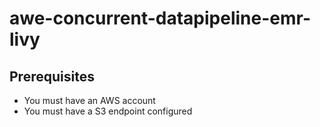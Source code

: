 # awe-concurrent-datapipeline-emr-livy

## Prerequisites

* You must have an AWS account
* You must have a S3 endpoint configured
